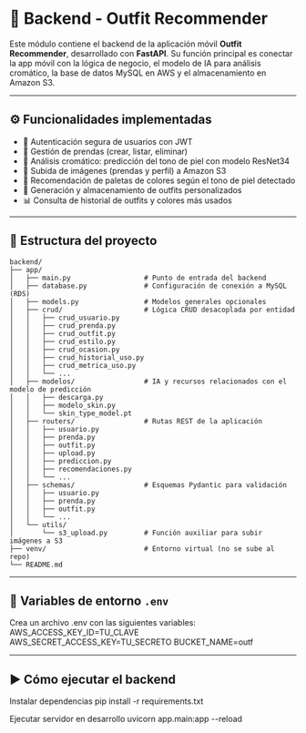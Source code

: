 # 🧠 Backend - Outfit Recommender

Este módulo contiene el backend de la aplicación móvil **Outfit Recommender**, desarrollado con **FastAPI**. Su función principal es conectar la app móvil con la lógica de negocio, el modelo de IA para análisis cromático, la base de datos MySQL en AWS y el almacenamiento en Amazon S3.

---

## ⚙️ Funcionalidades implementadas

- 🔐 Autenticación segura de usuarios con JWT
- 👕 Gestión de prendas (crear, listar, eliminar)
- 🌈 Análisis cromático: predicción del tono de piel con modelo ResNet34
- 📸 Subida de imágenes (prendas y perfil) a Amazon S3
- 🎨 Recomendación de paletas de colores según el tono de piel detectado
- 👗 Generación y almacenamiento de outfits personalizados
- 📊 Consulta de historial de outfits y colores más usados

---

## 📂 Estructura del proyecto

```plaintext
backend/
├── app/
│   ├── main.py                  # Punto de entrada del backend
│   ├── database.py              # Configuración de conexión a MySQL (RDS)
│   ├── models.py                # Modelos generales opcionales
│   ├── crud/                    # Lógica CRUD desacoplada por entidad
│   │   ├── crud_usuario.py
│   │   ├── crud_prenda.py
│   │   ├── crud_outfit.py
│   │   ├── crud_estilo.py
│   │   ├── crud_ocasion.py
│   │   ├── crud_historial_uso.py
│   │   ├── crud_metrica_uso.py
│   │   └── ...
│   ├── modelos/                 # IA y recursos relacionados con el modelo de predicción
│   │   ├── descarga.py
│   │   ├── modelo_skin.py
│   │   └── skin_type_model.pt
│   ├── routers/                 # Rutas REST de la aplicación
│   │   ├── usuario.py
│   │   ├── prenda.py
│   │   ├── outfit.py
│   │   ├── upload.py
│   │   ├── prediccion.py
│   │   ├── recomendaciones.py
│   │   └── ...
│   ├── schemas/                 # Esquemas Pydantic para validación
│   │   ├── usuario.py
│   │   ├── prenda.py
│   │   ├── outfit.py
│   │   └── ...
│   └── utils/
│       └── s3_upload.py         # Función auxiliar para subir imágenes a S3
├── venv/                        # Entorno virtual (no se sube al repo)
└── README.md              
```
---
## 🔐 Variables de entorno `.env`
Crea un archivo .env con las siguientes variables:
AWS_ACCESS_KEY_ID=TU_CLAVE
AWS_SECRET_ACCESS_KEY=TU_SECRETO
BUCKET_NAME=outf

---
## ▶️ Cómo ejecutar el backend
 Instalar dependencias
pip install -r requirements.txt

Ejecutar servidor en desarrollo
uvicorn app.main:app --reload
